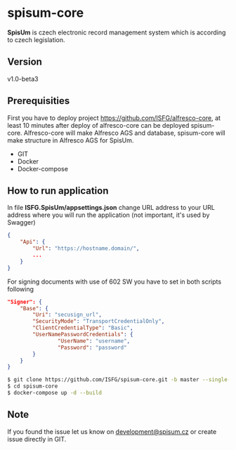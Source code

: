 # spisum-core

**SpisUm** is czech electronic record management system which is according to czech legislation.

## Version

v1.0-beta3

## Prerequisities

First you have to deploy project https://github.com/ISFG/alfresco-core, at least 10 minutes after deploy of alfresco-core can be deployed spisum-core. Alfresco-core will make Alfresco AGS and database, spisum-core will make structure in Alfresco AGS for SpisUm.

- GIT
- Docker
- Docker-compose

## How to run application

In file **ISFG.SpisUm/appsettings.json** change URL address to your URL address where you will run the application (not important, it's used by Swagger)

```json
{
    "Api": {
        "Url": "https://hostname.domain/",
        ...
    }
}
```

For signing documents with use of 602 SW you have to set in both scripts following

```json
"Signer": {
    "Base": {
        "Uri": "secusign_url",
        "SecurityMode": "TransportCredentialOnly",
        "ClientCredentialType": "Basic",
        "UserNamePasswordCredentials": {
                "UserName": "username",
                "Password": "password"
        }
    }
}
```

```bash
$ git clone https://github.com/ISFG/spisum-core.git -b master --single-branch spisum-core
$ cd spisum-core
$ docker-compose up -d --build
```

## Note

If you found the issue let us know on development@spisum.cz or create issue directly in GIT.

